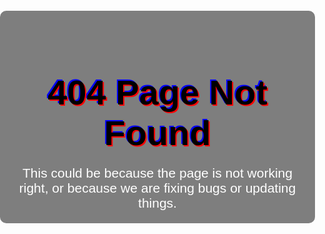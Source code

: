 <html lang="en">
<head>
    <meta charset="UTF-8">
    <meta name="viewport" content="width=device-width, initial-scale=1.0">
    <title>404 - Page Not Found</title>
    <style>
        body {
            margin: 0;
            padding: 0;
            font-family: Arial, sans-serif;
            background-image: url('https://images.app.goo.gl/pAkrpnSQLLCZmdqNA');
            background-size: cover;
            background-position: center;
            color: #fff;
            display: flex;
            justify-content: center;
            align-items: center;
            height: 100vh;
            text-align: center;
        }
        .container {
            background-color: rgba(0, 0, 0, 0.5);
            padding: 20px;
            border-radius: 10px;
        }
        h1 {
            font-size: 4em;
            color: black;
            text-shadow: 2px 2px red, -2px -2px blue;
            margin-bottom: 20px;
        }
        p {
            font-size: 1.5em;
            color: #fff;
            max-width: 600px;
            margin: 0 auto;
        }
    </style>
</head>
<body>
    <div class="container">
        <h1>404 Page Not Found</h1>
        <p>This could be because the page is not working right, or because we are fixing bugs or updating things.</p>
    </div>
</body>
</html>
